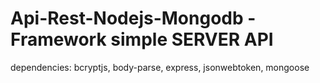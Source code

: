 # Api-Rest-Nodejs-Mongodb -Framework simple SERVER API

dependencies: bcryptjs, body-parse, express, jsonwebtoken, mongoose
   
